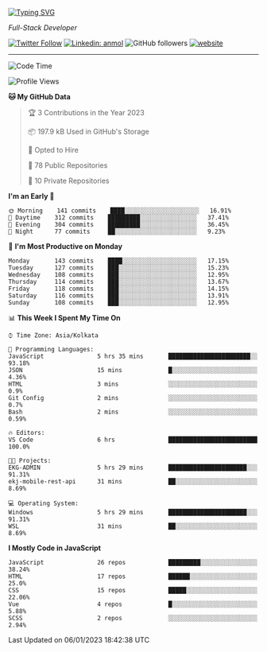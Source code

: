 [![Typing SVG](https://readme-typing-svg.herokuapp.com?lines=HI%2C+I'm+Tonal;I'm+a+Full+Stack+Developer)](https://git.io/typing-svg)

<p><em>Full-Stack Developer</em></p>

[![Twitter Follow](https://img.shields.io/twitter/follow/tonalmathew?style=flat)](https://twitter.com/intent/follow?screen_name=tonalmathew)
[![Linkedin: anmol](https://img.shields.io/badge/tonal-mathew?style=flat-square&logo=Linkedin&logoColor=white&link=https://www.linkedin.com/in/tonal-mathew/)](https://www.linkedin.com/in/tonal-mathew/)
![GitHub followers](https://img.shields.io/github/followers/tonalmathew?label=Follow&style=social)
[![website](https://img.shields.io/badge/Website-46a2f1.svg?&style=flat-square&logo=Google-Chrome&logoColor=white&link=http://tonalmathew.github.io/)](http://tonalmathew.github.io/)

---
<!--START_SECTION:waka-->
![Code Time](http://img.shields.io/badge/Code%20Time-881%20hrs%206%20mins-blue)

![Profile Views](http://img.shields.io/badge/Profile%20Views-0-blue)

**🐱 My GitHub Data** 

> 🏆 3 Contributions in the Year 2023
 > 
> 📦 197.9 kB Used in GitHub's Storage 
 > 
> 💼 Opted to Hire
 > 
> 📜 78 Public Repositories 
 > 
> 🔑 10 Private Repositories  
 > 
**I'm an Early 🐤** 

```text
🌞 Morning    141 commits    ████░░░░░░░░░░░░░░░░░░░░░   16.91% 
🌆 Daytime    312 commits    █████████░░░░░░░░░░░░░░░░   37.41% 
🌃 Evening    304 commits    █████████░░░░░░░░░░░░░░░░   36.45% 
🌙 Night      77 commits     ██░░░░░░░░░░░░░░░░░░░░░░░   9.23%

```
📅 **I'm Most Productive on Monday** 

```text
Monday       143 commits    ████░░░░░░░░░░░░░░░░░░░░░   17.15% 
Tuesday      127 commits    ███░░░░░░░░░░░░░░░░░░░░░░   15.23% 
Wednesday    108 commits    ███░░░░░░░░░░░░░░░░░░░░░░   12.95% 
Thursday     114 commits    ███░░░░░░░░░░░░░░░░░░░░░░   13.67% 
Friday       118 commits    ███░░░░░░░░░░░░░░░░░░░░░░   14.15% 
Saturday     116 commits    ███░░░░░░░░░░░░░░░░░░░░░░   13.91% 
Sunday       108 commits    ███░░░░░░░░░░░░░░░░░░░░░░   12.95%

```


📊 **This Week I Spent My Time On** 

```text
⌚︎ Time Zone: Asia/Kolkata

💬 Programming Languages: 
JavaScript               5 hrs 35 mins       ███████████████████████░░   93.18% 
JSON                     15 mins             █░░░░░░░░░░░░░░░░░░░░░░░░   4.36% 
HTML                     3 mins              ░░░░░░░░░░░░░░░░░░░░░░░░░   0.9% 
Git Config               2 mins              ░░░░░░░░░░░░░░░░░░░░░░░░░   0.7% 
Bash                     2 mins              ░░░░░░░░░░░░░░░░░░░░░░░░░   0.59%

🔥 Editors: 
VS Code                  6 hrs               █████████████████████████   100.0%

🐱‍💻 Projects: 
EKG-ADMIN                5 hrs 29 mins       ██████████████████████░░░   91.31% 
ekj-mobile-rest-api      31 mins             ██░░░░░░░░░░░░░░░░░░░░░░░   8.69%

💻 Operating System: 
Windows                  5 hrs 29 mins       ██████████████████████░░░   91.31% 
WSL                      31 mins             ██░░░░░░░░░░░░░░░░░░░░░░░   8.69%

```

**I Mostly Code in JavaScript** 

```text
JavaScript               26 repos            █████████░░░░░░░░░░░░░░░░   38.24% 
HTML                     17 repos            ██████░░░░░░░░░░░░░░░░░░░   25.0% 
CSS                      15 repos            █████░░░░░░░░░░░░░░░░░░░░   22.06% 
Vue                      4 repos             █░░░░░░░░░░░░░░░░░░░░░░░░   5.88% 
SCSS                     2 repos             ░░░░░░░░░░░░░░░░░░░░░░░░░   2.94%

```



 Last Updated on 06/01/2023 18:42:38 UTC
<!--END_SECTION:waka-->

